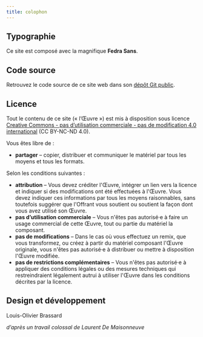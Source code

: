```yaml
---
title: colophon
---
```


## Typographie

Ce site est composé avec la magnifique **Fedra Sans**.

## Code source

Retrouvez le code source de ce site web dans son [dépôt Git public](https://framagit.org/le-pied/lepied.littfra.com).

## Licence

Tout le contenu de ce site (« l’Œuvre ») est mis à disposition sous licence [Creative Commons - pas d’utilisation commerciale - pas de modification 4.0 international](https://creativecommons.org/licenses/by-nc-nd/4.0/deed.fr) (CC BY-NC-ND 4.0).

Vous êtes libre de :

- **partager** – copier, distribuer et communiquer le matériel par tous les moyens et tous les formats.

Selon les conditions suivantes :

- **attribution** – Vous devez créditer l'Œuvre, intégrer un lien vers la licence et indiquer si des modifications ont été effectuées à l'Œuvre. Vous devez indiquer ces informations par tous les moyens raisonnables, sans toutefois suggérer que l'Offrant vous soutient ou soutient la façon dont vous avez utilisé son Œuvre.
- **pas d’utilisation commerciale** – Vous n'êtes pas autorisé·e à faire un usage commercial de cette Œuvre, tout ou partie du matériel la composant.
- **pas de modifications** – Dans le cas où vous effectuez un remix, que vous transformez, ou créez à partir du matériel composant l'Œuvre originale, vous n'êtes pas autorisé·e à distribuer ou mettre à disposition l'Œuvre modifiée.
- **pas de restrictions complémentaires** – Vous n'êtes pas autorisé·e à appliquer des conditions légales ou des mesures techniques qui restreindraient légalement autrui à utiliser l'Œuvre dans les conditions décrites par la licence.

## Design et développement

Louis-Olivier Brassard

_d’après un travail colossal de Laurent De Maisonneuve_
